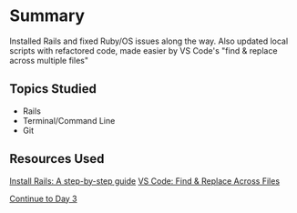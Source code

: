 # Summary

Installed Rails and fixed Ruby/OS issues along the way. Also updated local scripts with refactored code, made easier by VS Code's "find & replace across multiple files"

## Topics Studied

- Rails
- Terminal/Command Line
- Git

## Resources Used

[Install Rails: A step-by-step guide](http://installrails.com/)
[VS Code: Find & Replace Across Files](https://code.visualstudio.com/Docs/editor/codebasics#_search-and-replace)

[Continue to Day 3](/Daily%20Logs/D3/day_3.md)
